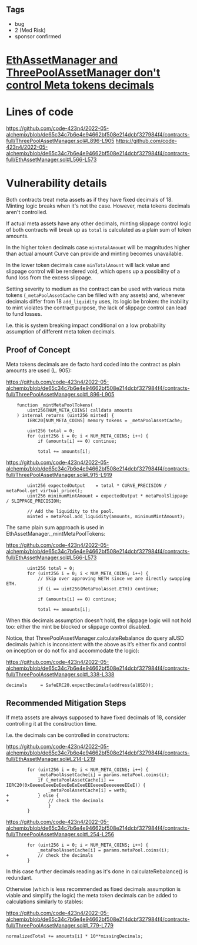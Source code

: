 ## Tags

- bug
- 2 (Med Risk)
- sponsor confirmed

# [EthAssetManager and ThreePoolAssetManager don't control Meta tokens decimals](https://github.com/code-423n4/2022-05-alchemix-findings/issues/63) 

# Lines of code

https://github.com/code-423n4/2022-05-alchemix/blob/de65c34c7b6e4e94662bf508e214dcbf327984f4/contracts-full/ThreePoolAssetManager.sol#L896-L905
https://github.com/code-423n4/2022-05-alchemix/blob/de65c34c7b6e4e94662bf508e214dcbf327984f4/contracts-full/EthAssetManager.sol#L566-L573


# Vulnerability details

Both contracts treat meta assets as if they have fixed decimals of 18. Minting logic breaks when it's not the case. However, meta tokens decimals aren't controlled.

If actual meta assets have any other decimals, minting slippage control logic of both contracts will break up as `total` is calculated as a plain sum of token amounts.

In the higher token decimals case `minTotalAmount` will be magnitudes higher than actual amount Curve can provide and minting becomes unavailable.

In the lower token decimals case `minTotalAmount` will lack value and slippage control will be rendered void, which opens up a possibility of a fund loss from the excess slippage.

Setting severity to medium as the contract can be used with various meta tokens (`_metaPoolAssetCache`  can be filled with any assets) and, whenever decimals differ from 18 `add_liquidity` uses, its logic be broken: the inability to mint violates the contract purpose, the lack of slippage control can lead to fund losses.

I.e. this is system breaking impact conditional on a low probability assumption of different meta token decimals.

## Proof of Concept

Meta tokens decimals are de facto hard coded into the contract as plain amounts are used (L. 905):

https://github.com/code-423n4/2022-05-alchemix/blob/de65c34c7b6e4e94662bf508e214dcbf327984f4/contracts-full/ThreePoolAssetManager.sol#L896-L905

```solidity
    function _mintMetaPoolTokens(
        uint256[NUM_META_COINS] calldata amounts
    ) internal returns (uint256 minted) {
        IERC20[NUM_META_COINS] memory tokens = _metaPoolAssetCache;

        uint256 total = 0;
        for (uint256 i = 0; i < NUM_META_COINS; i++) {
            if (amounts[i] == 0) continue;

            total += amounts[i];
```

https://github.com/code-423n4/2022-05-alchemix/blob/de65c34c7b6e4e94662bf508e214dcbf327984f4/contracts-full/ThreePoolAssetManager.sol#L915-L919

```solidity
        uint256 expectedOutput    = total * CURVE_PRECISION / metaPool.get_virtual_price();
        uint256 minimumMintAmount = expectedOutput * metaPoolSlippage / SLIPPAGE_PRECISION;

        // Add the liquidity to the pool.
        minted = metaPool.add_liquidity(amounts, minimumMintAmount);
```

The same plain sum approach is used in EthAssetManager._mintMetaPoolTokens:

https://github.com/code-423n4/2022-05-alchemix/blob/de65c34c7b6e4e94662bf508e214dcbf327984f4/contracts-full/EthAssetManager.sol#L566-L573

```solidity
        uint256 total = 0;
        for (uint256 i = 0; i < NUM_META_COINS; i++) {
            // Skip over approving WETH since we are directly swapping ETH.
            if (i == uint256(MetaPoolAsset.ETH)) continue;

            if (amounts[i] == 0) continue;

            total += amounts[i];
```

When this decimals assumption doesn't hold, the slippage logic will not hold too: either the mint be blocked or slippage control disabled.

Notice, that ThreePoolAssetManager.calculateRebalance do query alUSD decimals (which is inconsistent with the above as it’s either fix and control on inception or do not fix and accommodate the logic):

https://github.com/code-423n4/2022-05-alchemix/blob/de65c34c7b6e4e94662bf508e214dcbf327984f4/contracts-full/ThreePoolAssetManager.sol#L338-L338

```solidity
decimals     = SafeERC20.expectDecimals(address(alUSD));
```

## Recommended Mitigation Steps

If meta assets are always supposed to have fixed decimals of 18, consider controlling it at the construction time.

I.e. the decimals can be controlled in constructors:

https://github.com/code-423n4/2022-05-alchemix/blob/de65c34c7b6e4e94662bf508e214dcbf327984f4/contracts-full/EthAssetManager.sol#L214-L219

```solidity
        for (uint256 i = 0; i < NUM_META_COINS; i++) {
            _metaPoolAssetCache[i] = params.metaPool.coins(i);
            if (_metaPoolAssetCache[i] == IERC20(0xEeeeeEeeeEeEeeEeEeEeeEEEeeeeEeeeeeeeEEeE)) {
                _metaPoolAssetCache[i] = weth;
+           } else {
+           	// check the decimals
				}
        }
```

https://github.com/code-423n4/2022-05-alchemix/blob/de65c34c7b6e4e94662bf508e214dcbf327984f4/contracts-full/ThreePoolAssetManager.sol#L254-L256

```solidity
        for (uint256 i = 0; i < NUM_META_COINS; i++) {
            _metaPoolAssetCache[i] = params.metaPool.coins(i);
+           // check the decimals            
        }
```

In this case further decimals reading as it's done in calculateRebalance() is redundant.

Otherwise (which is less recommended as fixed decimals assumption is viable and simplify the logic) the meta token decimals can be added to calculations similarly to stables:

https://github.com/code-423n4/2022-05-alchemix/blob/de65c34c7b6e4e94662bf508e214dcbf327984f4/contracts-full/ThreePoolAssetManager.sol#L779-L779

```solidity
normalizedTotal += amounts[i] * 10**missingDecimals;
```


